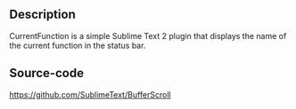 Description
------------------

CurrentFunction is a simple Sublime Text 2 plugin that displays the name of the current function in the status bar.

Source-code
------------------

https://github.com/SublimeText/BufferScroll
